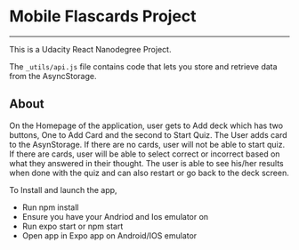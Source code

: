 # Mobile Flascards Project

***

This is a Udacity React Nanodegree Project.

The `_utils/api.js` file contains code that lets you store and retrieve data from the AsyncStorage.

## About

On the Homepage of the application, user gets to Add deck which has two buttons, One to Add Card and the second to Start Quiz. 
The User adds card to the AsynStorage.
If there are no cards, user will not be able to start quiz. If there are cards, user will be able to select correct or incorrect based on what they answered in their thought.
The user is able to see his/her results when done with the quiz and can also restart or go back to the deck screen.

To Install and launch the app,
* Run npm install
* Ensure you have your Andriod and Ios emulator on
* Run expo start or npm start
* Open app in Expo app on Android/IOS emulator
